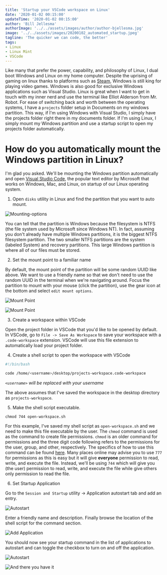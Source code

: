 ```yaml
---
title: 'Startup your VSCode workspace on Linux'
date: '2020-01-02 00:15:00'
updateTime: '2020-01-02 00:15:00'
author: 'Bill Jellesma'
authorImage: '../../assets/images/author/author-bjellesma.jpg'
image: '../../assets/images/20200102_automated_startup.jpeg'
tagline: 'The quicker we can code, the better'
tags:
- Linux
- Linux Mint
- VSCode
---
```


Like many that prefer the power, capability, and philosophy of Linux, I dual boot Windows and Linux on my home computer. Despite the uprising of gaming on linux thanks to platforms such as [Steam](https://steamcommunity.com/), Windows is still king for playing video games. Windows is also good for exclusive Windows applications such as Visual Studio. Linux is great when I want to get in touch with my inner nerd and use the terminal like Elliot Alderson from Mr. Robot. For ease of switching back and worth between the operating systems, I have a `projects` folder setup in Documents on my windows partition. This way, if I'm using Windows with Visual Studio, I simply have the projects folder right there in my documents folder. If I'm using Linux, I simply mount my Windows partition and use a startup script to open my projects folder automatically.

# How do you automatically mount the Windows partition in Linux?

I'm glad you asked. We'll be mounting the Windows partition automatically and open [Visual Studio Code](https://code.visualstudio.com/download), the popular text editor by Microsoft that works on Windows, Mac, and Linux, on startup of our Linux operating system.

1. Open `disks` utility in Linux and find the partition that you want to auto mount.

![Mounting-options](../../assets/images/mounting-options.png)

You can tell that the partition is Windows because the filesystem is NTFS (the file system used by Microsoft since Windows NT). In fact, assuming you don't already have multiple Windows partitions, it is the biggest NTFS filesystem partition. The two smaller NTFS partitions are the system (labeled System) and recovery partitions. This large Windows partition is where all of our files must be stored. 

2. Set the mount point to a familiar name

By default, the mount point of the partition will be some random UUID like above. We want to use a friendly name so that we don't need to use the random UUID in the terminal when we're navigating around. Focus the partition to mount with your mouse (click the partition), use the gear icon at the bottom and select `edit mount options`.

![Mount Point](../../assets/images/mount-point-uuid1.png)

![Mount Point](../../assets/images/mount-point-uuid.png)

3. Create a workspace within VSCode

Open the project folder in VSCode that you'd like to be opened by default. In VSCode, go to `File -> Save As Workspace` to save your workspace with a `.code-workspace` extension. VSCode will use this file extension to automatically load your project folder.

4. Create a shell script to open the workspace with VSCode 

```bash
#!/bin/bash

code /home/<username>/desktop/projects-workspace.code-workspace
```

*`<username>` will be replaced with your username*

The above assumes that I've saved the workspace in the desktop directory as `projects-workspace`. 

5. Make the shell script executable. 

```shell
chmod 744 open-workspace.sh
```

For this example, I've saved my shell script as `open-workspace.sh` and we need to make this file executable by the user. The `chmod` command is used as the command to create file permissions. `chmod` is an older command for permissions and the three digit code following refers to the permissions for the user, group, and other, respectively. The specifics of how to use this command can be found [here](https://www.linode.com/docs/tools-reference/tools/modify-file-permissions-with-chmod/). Many places online may advise you to use `777` for permissions as this is easy but it will give **everyone** permission to read, write, and execute the file. Instead, we'll be using `744` which will give you (the user) permission to read, write, and execute the file while give others only permission to read the file.

6. Set Startup Application

Go to the `Session and Startup` utility -> Application autostart tab and add an entry.

![Autostart](../../assets/images/autostart.png)

Enter a friendly name and description. Finally browse the location of the shell script for the command section.

![Add Application](../../assets/images/add-application.png)

You should now see your startup command in the list of applications to autostart and can toggle the checkbox to turn on and off the application.

![Autostart](../../assets/images/autostart.png)

![And there you have it](../../assets/images/tipsy_bartender.gif)